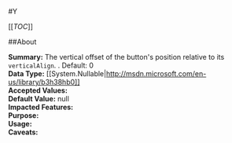 #Y

[[_TOC_]]

##About

**Summary:**  The vertical offset of the button's position relative to its <code>verticalAlign</code>. . Default: 0   
**Data Type:** [[System.Nullable|http://msdn.microsoft.com/en-us/library/b3h38hb0]]  
**Accepted Values:**   
**Default Value:** null  
**Impacted Features:**   
**Purpose:**   
**Usage:**   
**Caveats:**   

